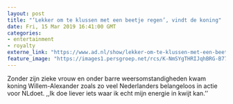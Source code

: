 ```yaml
---
layout: post
title: "‘Lekker om te klussen met een beetje regen’, vindt de koning"
date: Fri, 15 Mar 2019 16:41:00 GMT
categories: 
- entertainment 
- royalty 
externe_link: "https://www.ad.nl/show/lekker-om-te-klussen-met-een-beetje-regen-vindt-de-koning~a866bbb1/"
feature_image: "https://images1.persgroep.net/rcs/K-NmSYgTHRIJqhBRG-B77Mz58F0/diocontent/143501344/_fitwidth/400/?appId=21791a8992982cd8da851550a453bd7f&quality=0.7"
---
```


Zonder zijn zieke vrouw en onder barre weersomstandigheden kwam koning Willem-Alexander zoals zo veel Nederlanders belangeloos in actie voor NLdoet. ,,Ik doe liever iets waar ik echt mijn energie in kwijt kan.’’
